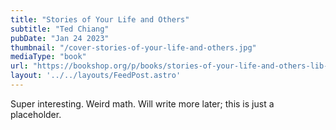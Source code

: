 ```yaml
---
title: "Stories of Your Life and Others"
subtitle: "Ted Chiang"
pubDate: "Jan 24 2023"
thumbnail: "/cover-stories-of-your-life-and-others.jpg"
mediaType: "book"
url: "https://bookshop.org/p/books/stories-of-your-life-and-others-lib-e-ted-chiang/16687839"
layout: '../../layouts/FeedPost.astro'
---
```


Super interesting. Weird math. Will write more later; this is just a placeholder.